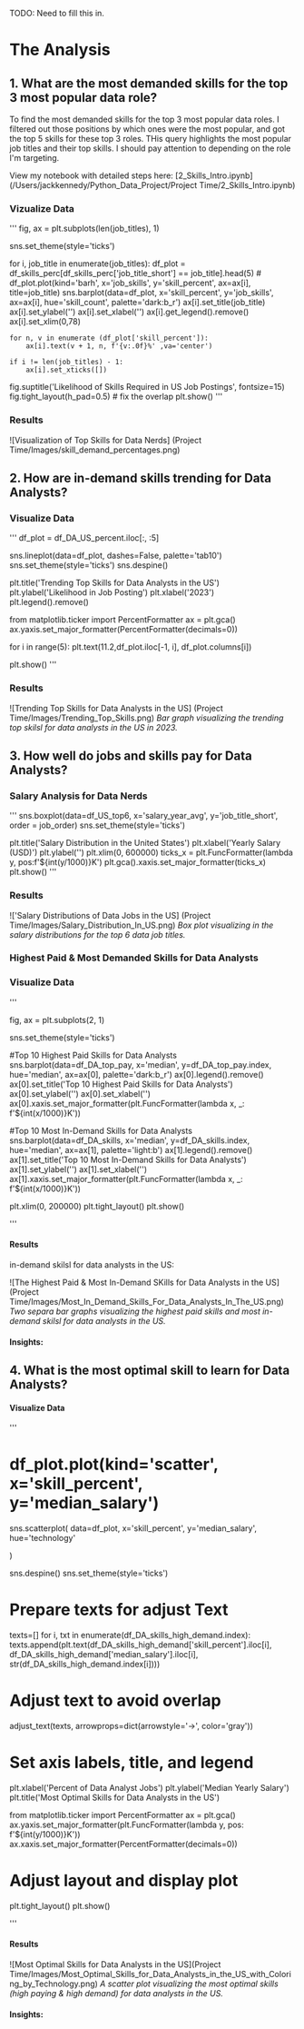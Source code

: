 TODO: Need to fill this in.
# The Analysis

## 1. What are the most demanded skills for the top 3 most popular data role?

To find the most demanded skills for the top 3 most popular data roles. I filtered out those positions by which ones were the most popular, and got the top 5 skills for these top 3 roles. THis query highlights the most popular job titles and their top skills. I should pay attention to depending on the role I'm targeting.

View my notebook with detailed steps here: [2_Skills_Intro.ipynb](/Users/jackkennedy/Python_Data_Project/Project Time/2_Skills_Intro.ipynb)

### Vizualize Data

'''
fig, ax = plt.subplots(len(job_titles), 1)

sns.set_theme(style='ticks')

for i, job_title in enumerate(job_titles):
    df_plot = df_skills_perc[df_skills_perc['job_title_short'] == job_title].head(5)
    # df_plot.plot(kind='barh', x='job_skills', y='skill_percent', ax=ax[i], title=job_title)
    sns.barplot(data=df_plot, x='skill_percent', y='job_skills', ax=ax[i], hue='skill_count', palette='dark:b_r')
    ax[i].set_title(job_title)
    ax[i].set_ylabel('')
    ax[i].set_xlabel('')
    ax[i].get_legend().remove()
    ax[i].set_xlim(0,78)

    for n, v in enumerate (df_plot['skill_percent']):
        ax[i].text(v + 1, n, f'{v:.0f}%' ,va='center')
    
    if i != len(job_titles) - 1:
        ax[i].set_xticks([])


fig.suptitle('Likelihood of Skills Required in US Job Postings', fontsize=15)
fig.tight_layout(h_pad=0.5) # fix the overlap
plt.show()
'''

### Results

![Visualization of Top Skills for Data Nerds]
(Project Time/Images/skill_demand_percentages.png)


## 2. How are in-demand skills trending for Data Analysts?

### Visualize Data

'''
df_plot = df_DA_US_percent.iloc[:, :5]

sns.lineplot(data=df_plot, dashes=False, palette='tab10')
sns.set_theme(style='ticks')
sns.despine()

plt.title('Trending Top Skills for Data Analysts in the US')
plt.ylabel('Likelihood in Job Posting')
plt.xlabel('2023')
plt.legend().remove()


from matplotlib.ticker import PercentFormatter
ax = plt.gca()
ax.yaxis.set_major_formatter(PercentFormatter(decimals=0))

for i in range(5):
    plt.text(11.2,df_plot.iloc[-1, i], df_plot.columns[i])

plt.show()
'''

### Results

![Trending Top Skills for Data Analysts in the US]
(Project Time/Images/Trending_Top_Skills.png)
*Bar graph visualizing the trending top skilsl for data analysts in the US in 2023.*

## 3. How well do jobs and skills pay for Data Analysts?

### Salary Analysis for Data Nerds

'''
sns.boxplot(data=df_US_top6, x='salary_year_avg', y='job_title_short', order = job_order)
sns.set_theme(style='ticks')

plt.title('Salary Distribution in the United States')
plt.xlabel('Yearly Salary (USD)')
plt.ylabel('')
plt.xlim(0, 600000)
ticks_x = plt.FuncFormatter(lambda y, pos:f'${int(y/1000)}K')
plt.gca().xaxis.set_major_formatter(ticks_x)
plt.show() 
'''

### Results

!['Salary Distributions of Data Jobs in the US]
(Project Time/Images/Salary_Distribution_In_US.png)
*Box plot visualizing in the salary distributions for the top 6 data job titles.*

### Highest Paid & Most Demanded Skills for Data Analysts

### Visualize Data

'''

fig, ax = plt.subplots(2, 1)

sns.set_theme(style='ticks')

#Top 10 Highest Paid Skills for Data Analysts
sns.barplot(data=df_DA_top_pay, x='median', y=df_DA_top_pay.index, hue='median', ax=ax[0], palette='dark:b_r')
ax[0].legend().remove()
ax[0].set_title('Top 10 Highest Paid Skills for Data Analysts')
ax[0].set_ylabel('')
ax[0].set_xlabel('')
ax[0].xaxis.set_major_formatter(plt.FuncFormatter(lambda x, _: f'${int(x/1000)}K'))

#Top 10 Most In-Demand Skills for Data Analysts
sns.barplot(data=df_DA_skills, x='median', y=df_DA_skills.index, hue='median', ax=ax[1], palette='light:b')
ax[1].legend().remove()
ax[1].set_title('Top 10 Most In-Demand Skills for Data Analysts')
ax[1].set_ylabel('')
ax[1].set_xlabel('')
ax[1].xaxis.set_major_formatter(plt.FuncFormatter(lambda x, _: f'${int(x/1000)}K'))

plt.xlim(0, 200000)
plt.tight_layout()
plt.show()

'''

#### Results
in-demand skilsl for data analysts in the US:

![The Highest Paid & Most In-Demand SKills for Data Analysts in the US](Project Time/Images/Most_In_Demand_Skills_For_Data_Analysts_In_The_US.png)
*Two separa bar graphs visualizing the highest paid skills and most in-demand skilsl for data analysts in the US.*

#### Insights:

## 4. What is the most optimal skill to learn for Data Analysts?

#### Visualize Data

'''
# df_plot.plot(kind='scatter', x='skill_percent', y='median_salary')
sns.scatterplot(
    data=df_plot,
    x='skill_percent',
    y='median_salary',
    hue='technology'

)

sns.despine()
sns.set_theme(style='ticks')
# Prepare texts for adjust Text

texts=[]
for i, txt in enumerate(df_DA_skills_high_demand.index):
    texts.append(plt.text(df_DA_skills_high_demand['skill_percent'].iloc[i], df_DA_skills_high_demand['median_salary'].iloc[i], str(df_DA_skills_high_demand.index[i])))

# Adjust text to avoid overlap
adjust_text(texts, arrowprops=dict(arrowstyle='->', color='gray'))

# Set axis labels, title, and legend
plt.xlabel('Percent of Data Analyst Jobs')
plt.ylabel('Median Yearly Salary')
plt.title('Most Optimal Skills for Data Analysts in the US')


from matplotlib.ticker import PercentFormatter
ax = plt.gca()
ax.yaxis.set_major_formatter(plt.FuncFormatter(lambda y, pos: f'${int(y/1000)}K'))
ax.xaxis.set_major_formatter(PercentFormatter(decimals=0))

# Adjust layout and display plot
plt.tight_layout()
plt.show()

'''

#### Results

![Most Optimal Skills for Data Analysts in the US](Project Time/Images/Most_Optimal_Skills_for_Data_Analysts_in_the_US_with_Coloring_by_Technology.png)
*A scatter plot visualizing the most optimal skills (high paying & high demand) for data analysts in the US.*

#### Insights: